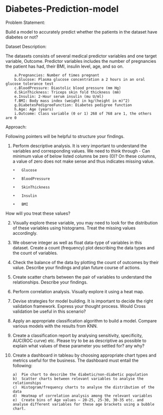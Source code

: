 # Diabetes-Prediction-model

Problem Statement:

Build a model to accurately predict whether the patients in the dataset have diabetes or not?

Dataset Description:

The datasets consists of several medical predictor variables and one target variable, Outcome. Predictor variables includes the number of pregnancies the patient has had, their BMI, insulin level, age, and so on.

		a.Pregnancies: Number of times pregnant
		b.Glucose: Plasma glucose concentration a 2 hours in an oral glucose tolerance test
		c.BloodPressure: Diastolic blood pressure (mm Hg)
		d.SkinThickness: Triceps skin fold thickness (mm)
		e.Insulin: 2-Hour serum insulin (mu U/ml)
		f.BMI: Body mass index (weight in kg/(height in m)^2)
		g.DiabetesPedigreeFunction: Diabetes pedigree function
		h.Age: Age (years)
		i.Outcome: Class variable (0 or 1) 268 of 768 are 1, the others are 0

Approach:

Following pointers will be helpful to structure your findings.   

1.	Perform descriptive analysis. It is very important to understand the variables and corresponding values. We need to think through - Can minimum value of below listed columns be zero (0)? On these columns, a value of zero does not make sense and thus indicates missing value.

		•	Glucose
		
		•	BloodPressure
		
		•	SkinThickness
		
		•	Insulin
		
		•	BMI
		
  How will you treat these values?

2.	Visually explore these variable, you may need to look for the distribution of these variables using histograms. Treat the missing values accordingly.

3.	 We observe integer as well as float data-type of variables in this dataset. Create a count (frequency) plot describing the data types and the count of variables. 

4.	Check the balance of the data by plotting the count of outcomes by their value. Describe your findings and plan future course of actions.

5.	Create scatter charts between the pair of variables to understand the relationships. Describe your findings.

6.	Perform correlation analysis. Visually explore it using a heat map.

7.	Devise strategies for model building. It is important to decide the right validation framework. Express your thought process. Would Cross validation be useful in this scenario?

8.	Apply an appropriate classification algorithm to build a model. Compare various models with the results from KNN.

9.	Create a classification report by analysing sensitivity, specificity, AUC(ROC curve) etc. Please try to be as descriptive as possible to explain what values of these parameter you settled for? any why?

10.	Create a dashboard in tableau by choosing appropriate chart types and metrics useful for the business. The dashboard must entail the following: 

		a)	Pie chart to describe the diabetic/non-diabetic population
		b)	Scatter charts between relevant variables to analyse the relationships
		c)	Histogram/frequency charts to analyse the distribution of the data
		d)	Heatmap of correlation analysis among the relevant variables
		e)	Create bins of Age values – 20-25, 25-30, 30-35 etc. and analyse different variables for these age brackets using a bubble chart. 
